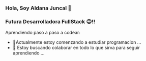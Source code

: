 ### Hola, Soy Aldana Juncal 👋 

### Futura Desarrolladora FullStack 😉!!
Aprendiendo paso a paso a codear:

- 🌱Actualmente estoy comenzando a estudiar programacion ...
- 👯 Estoy buscando colaborar en todo lo que sirva para seguir aprendiendo ... 

 

